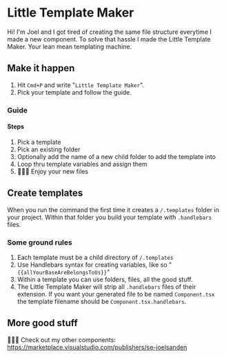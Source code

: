# Little Template Maker

Hi! I'm Joel and I got tired of creating the same file structure everytime I made a new component. To solve that hassle I made the Little Template Maker. Your lean mean templating machine. 

## Make it happen

   1. Hit `Cmd+P` and write "`Little Template Maker`".
   2. Pick your template and follow the guide.

### Guide
#### Steps
1. Pick a template
1. Pick an existing folder 
1. Optionally add the name of a new child folder to add the template into
1. Loop thru template variables and assign them
1. 💃🕺🍦 Enjoy your new files   
## Create templates
When you run the command the first time it creates a `/.templates` folder in your project. Within that folder you build your template with `.handlebars` files. 

### Some ground rules
1. Each template must be a child directory of `/.templates`
1. Use Handlebars syntax for creating variables, like so "`{{allYourBaseAreBelongsToUs}}`"
1. Within a template you can use folders, files, all the good stuff.
1. The Little Template Maker will strip all `.handlebars` files of their extension. If you want your generated file to be named `Component.tsx` the template filename should be `Component.tsx.handlebars`.

## More good stuff

🚀🚀🚀 Check out my other components: https://marketplace.visualstudio.com/publishers/se-joelsanden
